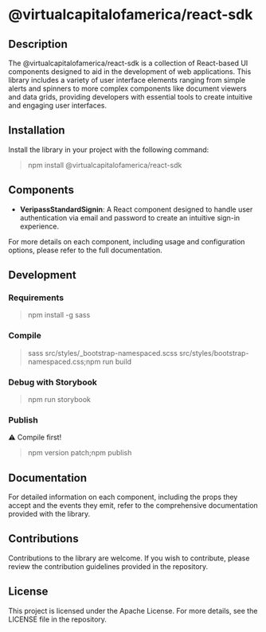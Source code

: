 # @virtualcapitalofamerica/react-sdk

## Description

The @virtualcapitalofamerica/react-sdk is a collection of React-based UI components designed to aid in the development of web applications. This library includes a variety of user interface elements ranging from simple alerts and spinners to more complex components like document viewers and data grids, providing developers with essential tools to create intuitive and engaging user interfaces.

## Installation

Install the library in your project with the following command:

> npm install @virtualcapitalofamerica/react-sdk

## Components

- **VeripassStandardSignin**: A React component designed to handle user authentication via email and password to create an intuitive sign-in experience.

For more details on each component, including usage and configuration options, please refer to the full documentation.

## Development

### Requirements

> npm install -g sass

### Compile

> sass src/styles/_bootstrap-namespaced.scss src/styles/bootstrap-namespaced.css;npm run build

### Debug with Storybook

> npm run storybook

### Publish

⚠️ Compile first!

> npm version patch;npm publish

## Documentation

For detailed information on each component, including the props they accept and the events they emit, refer to the comprehensive documentation provided with the library.

## Contributions

Contributions to the library are welcome. If you wish to contribute, please review the contribution guidelines provided in the repository.

## License

This project is licensed under the Apache License. For more details, see the LICENSE file in the repository.
